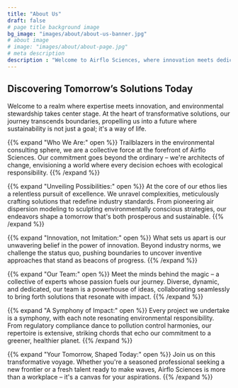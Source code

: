 ```yaml
---
title: "About Us"
draft: false
# page title background image
bg_image: "images/about/about-us-banner.jpg"
# about image
# image: "images/about/about-page.jpg"
# meta description
description : "Welcome to Airflo Sciences, where innovation meets dedication in the realm of Environmental Health and Safety (EHS). Established with a commitment to promoting a safer, healthier, and more sustainable world, Airflo Sciences stands at the forefront of cutting-edge solutions in the EHS industry."
---
```


## Discovering Tomorrow’s Solutions Today

Welcome to a realm where expertise meets innovation, and environmental stewardship takes center stage. At the heart of transformative solutions, our journey transcends boundaries, propelling us into a future where sustainability is not just a goal; it's a way of life.

{{% expand "Who We Are:" open %}}
Trailblazers in the environmental consulting sphere, we are a collective force at the forefront of Airflo Sciences. Our commitment goes beyond the ordinary – we're architects of change, envisioning a world where every decision echoes with ecological responsibility.
{{% /expand %}}

{{% expand "Unveiling Possibilities:" open %}}
At the core of our ethos lies a relentless pursuit of excellence. We unravel complexities, meticulously crafting solutions that redefine industry standards. From pioneering air dispersion modeling to sculpting environmentally conscious strategies, our endeavors shape a tomorrow that's both prosperous and sustainable.
{{% /expand %}}

{{% expand "Innovation, not Imitation:" open %}}
What sets us apart is our unwavering belief in the power of innovation. Beyond industry norms, we challenge the status quo, pushing boundaries to uncover inventive approaches that stand as beacons of progress.
{{% /expand %}}

{{% expand "Our Team:" open %}}
Meet the minds behind the magic – a collective of experts whose passion fuels our journey. Diverse, dynamic, and dedicated, our team is a powerhouse of ideas, collaborating seamlessly to bring forth solutions that resonate with impact.
{{% /expand %}}

{{% expand "A Symphony of Impact:" open %}}
Every project we undertake is a symphony, with each note resonating environmental responsibility. From regulatory compliance dance to pollution control harmonies, our repertoire is extensive, striking chords that echo our commitment to a greener, healthier planet.
{{% /expand %}}

{{% expand "Your Tomorrow, Shaped Today:" open %}}
Join us on this transformative voyage. Whether you're a seasoned professional seeking a new frontier or a fresh talent ready to make waves, Airflo Sciences is more than a workplace – it's a canvas for your aspirations.
{{% /expand %}}

